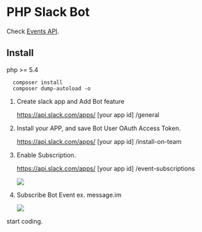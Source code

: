 # PHP Slack Bot


Check [Events API](https://api.slack.com/events-api).

## Install

php >= 5.4


```
  composer install 
  composer dump-autoload -o
```

1. Create slack app and Add Bot feature

    https://api.slack.com/apps/ \[your app id\] /general

2. Install your APP, and save Bot User OAuth Access Token.

    https://api.slack.com/apps/ \[your app id\] /install-on-team
    
3. Enable Subscription. 
    
    https://api.slack.com/apps/ \[your app id\] /event-subscriptions
 
    ![](https://a.slack-edge.com/bfaba/img/api/event_url_verification.png)

4. Subscribe Bot Event ex. message.im

    ![](https://a.slack-edge.com/bfaba/img/api/event_subscriptions.png)



start coding.